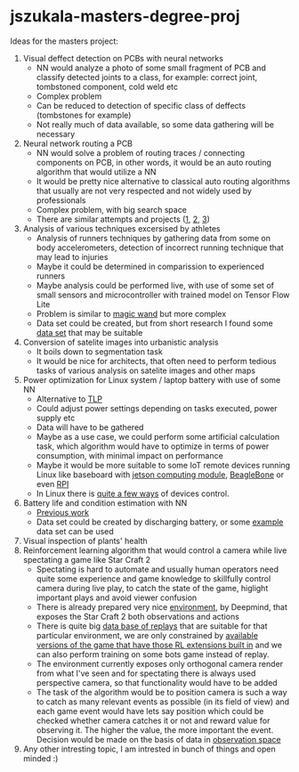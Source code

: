 # jszukala-masters-degree-proj

Ideas for the masters project:
1. Visual deffect detection on PCBs with neural networks
    * NN would analyze a photo of some small fragment of PCB and classify detected joints to a class, for example: correct joint, tombstoned component, cold weld etc
    * Complex problem
    * Can be reduced to detection of specific class of deffects (tombstones for example)
    * Not really much of data available, so some data gathering will be necessary
2. Neural network routing a PCB
    * NN would solve a problem of routing traces / connecting components on PCB, in other words, it would be an auto routing algorithm that would utilize a NN
    * It would be pretty nice alternative to classical auto routing algorithms that usually are not very respected and not widely used by professionals
    * Complex problem, with big search space
    * There are similar attempts and projects ([1](https://www.deeppcb.ai/), [2](https://arxiv.org/pdf/2006.13607.pdf), [3](https://dspace.mit.edu/bitstream/handle/1721.1/129238/1227515700-MIT.pdf?sequence=1&isAllowed=y))
3. Analysis of various techniques excersised by athletes
    * Analysis of runners techniques by gathering data from some on body accelerometers, detection of incorrect running technique that may lead to injuries
    * Maybe it could be determined in comparission to experienced runners
    * Maybe analysis could be performed live, with use of some set of small sensors and microcontroller with trained model on Tensor Flow Lite
    * Problem is similar to [magic wand](https://codelabs.developers.google.com/magicwand) but more complex
    * Data set could be created, but from short research I found some [data set](https://www.ncbi.nlm.nih.gov/pmc/articles/PMC5426356/) that may be suitable
4. Conversion of satelite images into urbanistic analysis
    * It boils down to segmentation task
    * It would be nice for architects, that often need to perform tedious tasks of various analysis on satelite images and other maps
5. Power optimization for Linux system / laptop battery with use of some NN
    * Alternative to [TLP](https://linrunner.de/tlp/index.html)
    * Could adjust power settings depending on tasks executed, power supply etc
    * Data will have to be gathered
    * Maybe as a use case, we could perform some artificial calculation task, which algorithm would have to optimize in terms of power consumption, with minimal impact on performance
    * Maybe it would be more suitable to some IoT remote devices running Linux like baseboard with [jetson computing module](https://antmicro.com/platforms/open-source-jetson-baseboard/), [BeagleBone](https://beagleboard.org/bone) or even [RPI](https://www.raspberrypi.com/products/raspberry-pi-4-model-b/)
    * In Linux there is [quite a few ways](https://www.kernel.org/doc/Documentation/ABI/testing/sysfs-devices-power) of devices control.
6. Battery life and condition estimation with NN
    * [Previous work](http://li.mit.edu/A/Papers/22/Hsu22XiongAE.pdf)
    * Data set could be created by discharging battery, or some [example](https://kilthub.cmu.edu/articles/dataset/eVTOL_Battery_Dataset/14226830) data set can be used
7. Visual inspection of plants' health
8. Reinforcement learning algorithm that would control a camera while live spectating a game like Star Craft 2
    * Spectating is hard to automate and usually human operators need quite some experience and game knowledge to skillfully control camera during live play, to catch the state of the game, higlight important plays and avoid viewer confusion
    * There is already prepared very nice [environment](https://github.com/deepmind/pysc2), by Deepmind, that exposes the Star Craft 2 both observations and actions
    * There is quite big [data base of replays](https://blzdistsc2-a.akamaihd.net/ReplayPacks/3.16.1-Pack_1-fix.zip) that are suitable for that particular environment, we are only constrained by [available versions of the game that have those RL extensions built in](https://github.com/Blizzard/s2client-proto#downloads) and we can also perform training on some bots game instead of replay.
    * The environment currently exposes only orthogonal camera render from what I've seen and for spectating there is always used perspective camera, so that functionality would have to be added
    * The task of the algorithm would be to position camera is such a way to catch as many relevant events as possible (in its field of view) and each game event would have lets say position which could be checked whether camera catches it or not and reward value for observing it. The higher the value, the more important the event. Decision would be made on the basis of data in [observation space](https://github.com/deepmind/pysc2/blob/master/docs/environment.md#actions-and-observations)
9. Any other intresting topic, I am intrested in bunch of things and open minded :)

